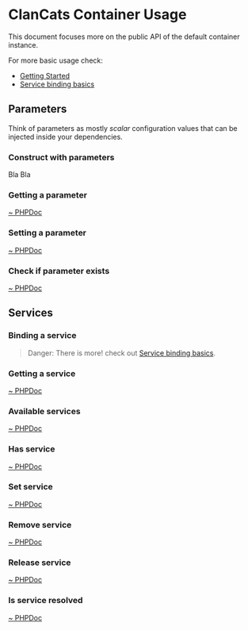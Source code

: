 # ClanCats Container Usage

This document focuses more on the public API of the default container instance. 

For more basic usage check:

 * [Getting Started](docs://introduction/getting-started)
 * [Service binding basics](docs://service-binding/basics)

## Parameters

Think of parameters as mostly _scalar_ configuration values that can be injected inside your dependencies.

### Construct with parameters

Bla Bla

### Getting a parameter

[~ PHPDoc](/src/Container.php#getParameter)

### Setting a parameter

[~ PHPDoc](/src/Container.php#setParameter)

### Check if parameter exists

[~ PHPDoc](/src/Container.php#hasParameter)

## Services

### Binding a service

> Danger: There is more! check out [Service binding basics](docs://service-binding/basics).

### Getting a service

[~ PHPDoc](/src/Container.php#get)

### Available services

[~ PHPDoc](/src/Container.php#available)

### Has service

[~ PHPDoc](/src/Container.php#has)

### Set service

[~ PHPDoc](/src/Container.php#set)

### Remove service

[~ PHPDoc](/src/Container.php#remove)

### Release service

[~ PHPDoc](/src/Container.php#release)

### Is service resolved

[~ PHPDoc](/src/Container.php#isResolved)
